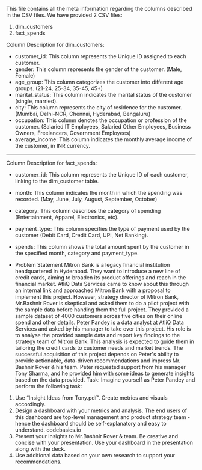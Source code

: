 This file contains all the meta information regarding the columns described in the CSV files. We have provided 2 CSV files:
1. dim_customers
2. fact_spends


Column Description for dim_customers:
- customer_id: This column represents the Unique ID assigned to each customer.
- gender: This column represents the gender of the customer. (Male, Female)
- age_group: This column categorizes the customer into different age groups. (21-24, 25-34, 35-45, 45+)
- marital_status: This column indicates the marital status of the customer (single, married).
- city: This column represents the city of residence for the customer. (Mumbai, Delhi-NCR, Chennai, Hyderabad, Bengaluru)
- occupation: This column denotes the occupation or profession of the customer. (Salaried IT Employees, Salaried Other Employees, Business Owners, Freelancers, Government Employees)
- average_income: This column indicates the monthly average income of the customer, in INR currency.


*******************************************

Column Description for fact_spends:
- customer_id: This column represents the Unique ID of each customer, linking to the dim_customer table.
- month: This column indicates the month in which the spending was recorded. (May, June, July, August, September, October)
- category: This column describes the category of spending (Entertainment, Apparel, Electronics, etc).
- payment_type: This column specifies the type of payment used by the customer (Debit Card, Credit Card, UPI, Net Banking).
- spends: This column shows the total amount spent by the customer in the specified month, category and payment_type.

- Problem Statement
Mitron Bank is a legacy financial institution headquartered in Hyderabad. They
want to introduce a new line of credit cards, aiming to broaden its product
offerings and reach in the financial market.
AtliQ Data Services came to know about this through an internal link and
approached Mitron Bank with a proposal to implement this project. However,
strategy director of Mitron Bank, Mr.Bashnir Rover is skeptical and asked them
to do a pilot project with the sample data before handing them the full project.
They provided a sample dataset of 4000 customers across five cities on their
online spend and other details.
Peter Pandey is a data analyst at AtliQ Data Services and asked by his manager
to take over this project. His role is to analyse the provided sample data and
report key findings to the strategy team of Mitron Bank. This analysis is
expected to guide them in tailoring the credit cards to customer needs and
market trends.
The successful acquisition of this project depends on Peter's ability to provide
actionable, data-driven recommendations and impress Mr. Bashnir Rover & his
team. Peter requested support from his manager Tony Sharma, and he
provided him with some ideas to generate insights based on the data
provided.
Task: Imagine yourself as Peter Pandey and perform the following task:
1. Use “Insight Ideas from Tony.pdf”. Create metrics and visuals accordingly.
2. Design a dashboard with your metrics and analysis. The end users of this
dashboard are top-level management and product strategy team - hence the
dashboard should be self-explanatory and easy to understand.
codebasics.io
3. Present your insights to Mr.Bashnir Rover & team. Be creative and concise
with your presentation. Use your dashboard in the presentation along with the
deck.
4. Use additional data based on your own research to support your
recommendations.

